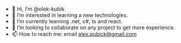 - 👋 Hi, I’m @olek-kubik
- 👀 I’m interested in learning a new technologies.
- 🌱 I’m currently learning .net, c#, ts and react.
- 💞️ I’m looking to collaborate on any project to get more experience.
- 📫 How to reach me: email alex.qubick@gmail.com

<!---
olek-kubik/olek-kubik is a ✨ special ✨ repository because its `README.md` (this file) appears on your GitHub profile.
You can click the Preview link to take a look at your changes.
--->
